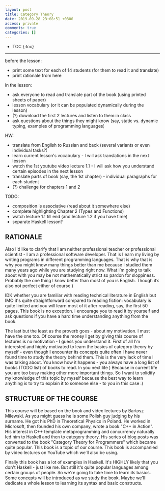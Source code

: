 ```yaml
---
layout: post
title: Category Theory
date: 2019-09-28 23:08:51 +0300
access: private
comments: true
categories: []
---
```


<!-- @format -->

<!-- more -->

<!-- prettier-ignore -->
* TOC
{:toc}
<hr>

before the lesson:

- print some text for each of 14 students (for them to read it and translate)
- print rationale from here

in the lesson:

- ask everyone to read and translate part of the book (using printed sheets of
  paper)
- lesson vocabulary (or it can be populated dynamically during the lesson)
- (?) download the first 2 lectures and listen to them in class
- ask questions about the things they might know (say, static vs. dynamic
  typing, examples of programming languages)

HW:

- translate from English to Russian and back (several variants or even
  individual tasks?)
- learn current lesson's vocabulary - I will ask translations in the next lesson
- watch the 1st youtube video lecture 1.1 - I will ask how you understand
  certain episodes in the next lesson
- translate parts of book (say, the 1st chapter) - individual paragraphs for
  each student
- (?) challenge for chapters 1 and 2

TODO:

- composition is associative (read about it somewhere else)
- complete highlighting Chapter 2 (Types and Functions)
- watch lecture 1.1 till end (and lecture 1.2 if you have time)
- separate Haskell lesson?

## RATIONALE

Also I'd like to clarify that I am neither professional teacher or professional
scientist - I am a professional software developer. That is I earn my living by
writing programs in different programming languages. That is why that is why you
might know many things better than me because I studied them many years ago
while you are studying right now. What I’m going to talk about with you may be
not mathematically strict so pardon for sloppiness. Probably the one thing I
know better than most of you is English. Though it’s also not perfect either of
course )

IDK whether you are familiar with reading technical literature in English but
IMO it's quite straightforward compared to reading fiction: vocabulary is quite
limited and you will learn most of it after reading, say, the first 50 pages.
This book is no exception. I encourage you to read it by yourself and ask
questions if you have a hard time understanding anything from the book.

The last but the least as the proverb goes - about my motivation. I must have
the one too. Of course the money I get by giving this course of lectures is no
motivation - I guess you understand it. First of all I'm interested and highly
motivated to learn the basics of category theory by myself - even though I
encounter its concepts quite often I have never found time to study the theory
behind them. This is the very lack of time I was talking about. You know how it
happens - you always have a long list of books (TODO list) of books to read. In
you next life ) Because in current life you are too busy making other more
important things. So I want to solidify my knowledge of this topic by myself
because the best way to learn anything is to try to explain it to someone else -
to you in this case :)

## STRUCTURE OF THE COURSE

This course will be based on the book and video lectures by Bartosz Milewski. As
you might guess he is some Polish guy judging by his surname. He got his PhD in
Theoretical Physics in Poland. He worked in Microsoft, then founded his own
company, wrote a book "C++ in Action". His interest in C++ template
metaprogramming and concurrency naturally led him to Haskell and then to
category theory. His series of blog posts was converted to the book "Category
Theory for Programmers" which became quite popular. This book is a topic of our
course. This book is accompanied by video lectures on YouTube which we'll also
be using.

Finally this book has a lot of examples in Haskell. It's HIGHLY likely that you
don't Haskell - just like me. But still it's quite popular languages among
certain groups of people. So we're going to take time to learn its basics. Some
concepts will be introduced as we study the book. Maybe we'll dedicate a whole
lesson to learning its syntax and basic constructs.
